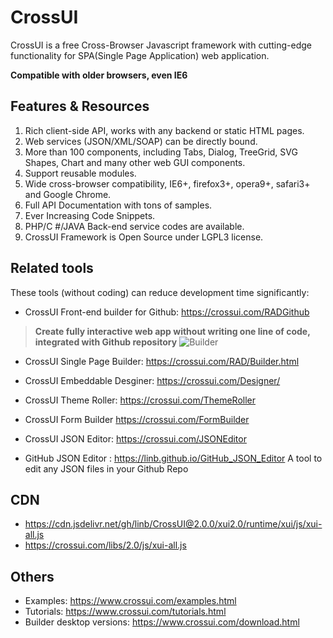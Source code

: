 # CrossUI

CrossUI is a free Cross-Browser Javascript framework with cutting-edge functionality for SPA(Single Page Application) web application.

<strong>Compatible with older browsers, even IE6</strong>

## Features & Resources

  1.  Rich client-side API, works with any backend or static HTML pages.
  2.  Web services (JSON/XML/SOAP) can be directly bound.
  3.  More than 100 components, including Tabs, Dialog, TreeGrid, SVG Shapes, Chart and many other web GUI components.
  4.  Support reusable modules.
  5.  Wide cross-browser compatibility, IE6+, firefox3+, opera9+, safari3+ and Google Chrome.
  6.  Full API Documentation with tons of samples.
  7.  Ever Increasing Code Snippets.
  8.  PHP/C #/JAVA Back-end service codes are available.
  9.  CrossUI Framework is Open Source under LGPL3 license.


## Related tools

These tools (without coding) can reduce development time significantly:

* CrossUI Front-end builder for Github: https://crossui.com/RADGithub <br>
> <b>Create fully interactive web app without writing one line of code, integrated with Github repository</b>
![Builder](https://crossui.com/img/feature-1.png)

* CrossUI Single Page Builder: https://crossui.com/RAD/Builder.html

* CrossUI Embeddable Desginer: https://crossui.com/Designer/

* CrossUI Theme Roller: https://crossui.com/ThemeRoller

* CrossUI Form Builder https://crossui.com/FormBuilder

* CrossUI JSON Editor: https://crossui.com/JSONEditor

* GitHub JSON Editor : https://linb.github.io/GitHub_JSON_Editor
  A tool to edit any JSON files in your Github Repo

## CDN
* https://cdn.jsdelivr.net/gh/linb/CrossUI@2.0.0/xui2.0/runtime/xui/js/xui-all.js
* https://crossui.com/libs/2.0/js/xui-all.js

## Others
* Examples: https://www.crossui.com/examples.html
* Tutorials: https://www.crossui.com/tutorials.html
* Builder desktop versions: https://www.crossui.com/download.html
